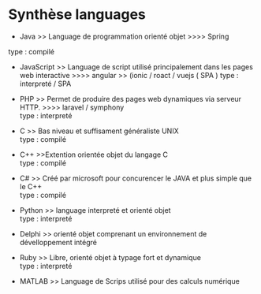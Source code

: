 # Synthèse languages



- Java  >> Language de programmation orienté objet   >>>>  Spring 

type :                                          compilé


- JavaScript >> Language de script utilisé  principalement dans les pages web interactive  >>>> angular >> (ionic / roact / vuejs  ( SPA )
type :      interpreté     /    SPA


- PHP >> Permet de produire des pages web dynamiques via serveur HTTP.  >>>>  laravel / symphony   
type :                interpreté


- C >> Bas niveau et suffisament généraliste UNIX         
type :                               compilé


- C++ >>Extention orientée objet du langage C         
type :                                    compilé


- C# >> Créé par microsoft pour concurencer le JAVA et plus simple que le C++    
type :              compilé


- Python >> language interpreté  et orienté objet                
type :                         interpreté


- Delphi >> orienté objet comprenant un environnement de dévelloppement intégré


- Ruby >> Libre, orienté objet à typage fort et dynamique         
type :                          interpreté


- MATLAB >> Language de Scrips utilisé pour des calculs numérique

